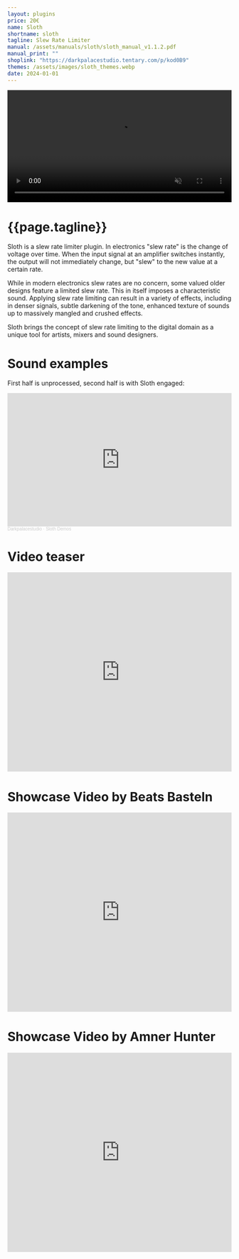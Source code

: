 ```yaml
---
layout: plugins
price: 20€
name: Sloth
shortname: sloth
tagline: Slew Rate Limiter
manual: /assets/manuals/sloth/sloth_manual_v1.1.2.pdf
manual_print: ""
shoplink: "https://darkpalacestudio.tentary.com/p/kod0B9"
themes: /assets/images/sloth_themes.webp
date: 2024-01-01
---
```


<video autoplay loop muted playsinline width="100.0%">
	<source src="/assets/videos/sloth_looping.mp4" type="video/mp4">
</video>

# {{page.tagline}}

Sloth is a slew rate limiter plugin. In electronics "slew rate" is the change of voltage over time. 
When the input signal at an amplifier switches instantly, the output will not immediately change, but "slew" to the new value at a certain rate.

While in modern electronics slew rates are no concern, some valued older designs feature a limited slew rate. 
This in itself imposes a characteristic sound.
Applying slew rate limiting can result in a variety of effects, including in denser signals, subtle darkening of the tone, enhanced texture of sounds up to massively mangled and crushed effects.

Sloth brings the concept of slew rate limiting to the digital domain as a unique tool for artists, mixers and sound designers. 

# Sound examples

First half is unprocessed, second half is with Sloth engaged:

<iframe width="100%" height="300" scrolling="no" frameborder="no" allow="autoplay" src="https://w.soundcloud.com/player/?url=https%3A//api.soundcloud.com/playlists/1775275767&color=%23ff5500&auto_play=false&hide_related=false&show_comments=true&show_user=true&show_reposts=false&show_teaser=true&visual=true"></iframe><div style="font-size: 10px; color: #cccccc;line-break: anywhere;word-break: normal;overflow: hidden;white-space: nowrap;text-overflow: ellipsis; font-family: Interstate,Lucida Grande,Lucida Sans Unicode,Lucida Sans,Garuda,Verdana,Tahoma,sans-serif;font-weight: 100;"><a href="https://soundcloud.com/darkpalacestudio" title="Darkpalacestudio" target="_blank" style="color: #cccccc; text-decoration: none;">Darkpalacestudio</a> · <a href="https://soundcloud.com/darkpalacestudio/sets/sloth-demos" title="Sloth Demos" target="_blank" style="color: #cccccc; text-decoration: none;">Sloth Demos</a></div>

# Video teaser
<center>
<iframe width="100%" height="448" src="https://www.youtube.com/embed/RxoibS7sctI?si=3H9zTNwb-pZKgDb-" title="YouTube video player" frameborder="0" allow="accelerometer; autoplay; clipboard-write; encrypted-media; gyroscope; picture-in-picture; web-share" allowfullscreen></iframe>
</center>


# Showcase Video by Beats Basteln
<center>
<iframe width="100%" height="448" src="https://www.youtube.com/embed/Nw6SbvLAp2w?si=dq-NnmmrZVmFsshR" title="YouTube video player" frameborder="0" allow="accelerometer; autoplay; clipboard-write; encrypted-media; gyroscope; picture-in-picture; web-share" allowfullscreen></iframe>
</center>

# Showcase Video by Amner Hunter
<center>
<iframe width="100%" height="448" src="https://www.youtube.com/embed/e_UVCYnJrFM?si=-2JQpRPxVkf6YIHM" title="YouTube video player" frameborder="0" allow="accelerometer; autoplay; clipboard-write; encrypted-media; gyroscope; picture-in-picture; web-share" allowfullscreen></iframe>
</center>